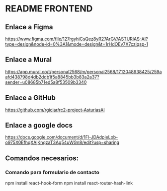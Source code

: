 # README FRONTEND

## Enlace a Figma
https://www.figma.com/file/127rgyhiCsQez8yR27ArGV/ASTURIAS-AI?type=design&node-id=0%3A1&mode=design&t=1rHdOEv7X7cziqsp-1

## Enlace a Mural
https://app.mural.co/t/personal2568/m/personal2568/1712048938425/259aafd438798d4db2ddb1f5a8845bb3b83a2a37?sender=u08685b71ed5a8f53509b3340

## Enlace a GitHub
https://github.com/rgiciar/rc2-project-AsturiasAI

## Enlace a google docs
https://docs.google.com/document/d/1Fl-JDAdpieLob-o975X0EfhqXAjKnqzaT3Ag54uWGn8/edit?usp=sharing


## Comandos necesarios:

### Comando para formulario de contacto 
npm install react-hook-form
npm install react-router-hash-link